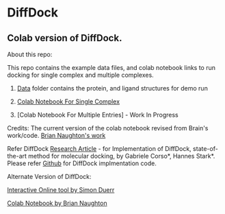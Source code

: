 # DiffDock
## Colab version of DiffDock. 

About this repo:

This repo contains the example data files, and colab notebook links to run docking for single complex and multiple complexes.

1. [Data](https://github.com/suneelbvs/DiffDock/tree/main/data) folder contains the protein, and ligand structures for demo run

2. [Colab Notebook For Single Complex](https://github.com/suneelbvs/DiffDock/blob/main/DiffDock_SingleComplex.ipynb)

3. [Colab Notebook For Multiple Entries] - Work In Progress

Credits: The current version of the colab notebook revised from Brain's work/code. [Brian Naughton's work](https://colab.research.google.com/drive/1nvCyQkbO-TwXZKJ0RCShVEym1aFWxlkX)

Refer DiffDock [Research Article](https://arxiv.org/abs/2210.01776) - for Implementation of DiffDock, state-of-the-art method for molecular docking, by Gabriele Corso*, Hannes Stark*. Please refer [Github](https://github.com/gcorso/DiffDock) for DiffDock implmentation code.

Alternate Version of DiffDock:

[Interactive Online tool by Simon Duerr](https://huggingface.co/spaces/simonduerr/diffdock)

[Colab Notebook by Brian Naughton](https://colab.research.google.com/drive/1nvCyQkbO-TwXZKJ0RCShVEym1aFWxlkX)
